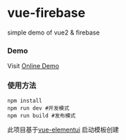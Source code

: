 # vue-firebase

simple demo of vue2 &amp; firebase

### Demo

Visit [Online Demo](https://lkiarest.github.io/vue-firebase)

### 使用方法

```
npm install
npm run dev #开发模式
npm run build #发布模式
```

此项目基于[vue-elementui](https://github.com/lkiarest/webpack/tree/element) 启动模板创建
